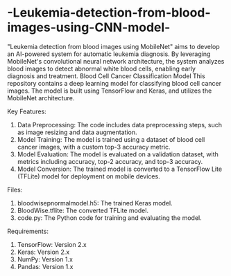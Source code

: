 # -Leukemia-detection-from-blood-images-using-CNN-model-
"Leukemia detection from blood images using MobileNet" aims to develop an AI-powered system for automatic leukemia diagnosis. By leveraging MobileNet's convolutional neural network architecture, the system analyzes blood images to detect abnormal white blood cells, enabling early diagnosis and treatment.
Blood Cell Cancer Classification Model
This repository contains a deep learning model for classifying blood cell cancer images. The model is built using TensorFlow and Keras, and utilizes the MobileNet architecture.

Key Features:
1. Data Preprocessing: The code includes data preprocessing steps, such as image resizing and data augmentation.
2. Model Training: The model is trained using a dataset of blood cell cancer images, with a custom top-3 accuracy metric.
3. Model Evaluation: The model is evaluated on a validation dataset, with metrics including accuracy, top-2 accuracy, and top-3 accuracy.
4. Model Conversion: The trained model is converted to a TensorFlow Lite (TFLite) model for deployment on mobile devices.

Files:
1. bloodwisepnormalmodel.h5: The trained Keras model.
2. BloodWise.tflite: The converted TFLite model.
3. code.py: The Python code for training and evaluating the model.

Requirements:
1. TensorFlow: Version 2.x
2. Keras: Version 2.x
3. NumPy: Version 1.x
4. Pandas: Version 1.x
